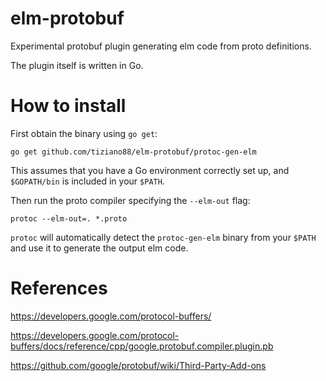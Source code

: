 # elm-protobuf

Experimental protobuf plugin generating elm code from proto definitions.

The plugin itself is written in Go.

# How to install

First obtain the binary using `go get`:

`go get github.com/tiziano88/elm-protobuf/protoc-gen-elm`

This assumes that you have a Go environment correctly set up, and `$GOPATH/bin`
is included in your `$PATH`.

Then run the proto compiler specifying the `--elm-out` flag:

`protoc --elm-out=. *.proto`

`protoc` will automatically detect the `protoc-gen-elm` binary from your `$PATH`
and use it to generate the output elm code.

# References

https://developers.google.com/protocol-buffers/

https://developers.google.com/protocol-buffers/docs/reference/cpp/google.protobuf.compiler.plugin.pb

https://github.com/google/protobuf/wiki/Third-Party-Add-ons
